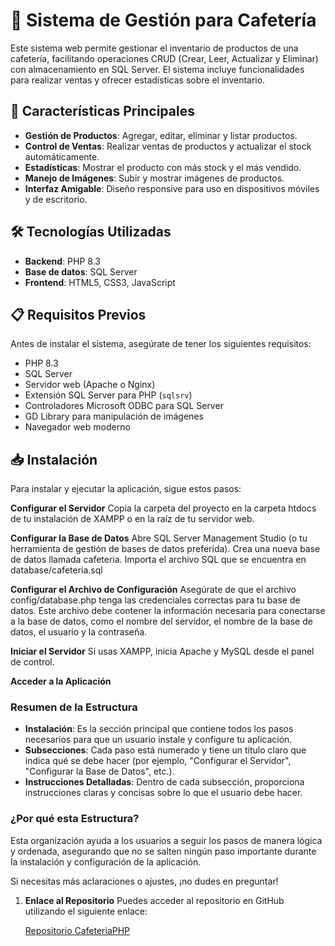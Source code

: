 # 🏪 Sistema de Gestión para Cafetería

Este sistema web permite gestionar el inventario de productos de una cafetería, facilitando operaciones CRUD (Crear, Leer, Actualizar y Eliminar) con almacenamiento en SQL Server. El sistema incluye funcionalidades para realizar ventas y ofrecer estadísticas sobre el inventario.

## 🚀 Características Principales

- **Gestión de Productos**: Agregar, editar, eliminar y listar productos.
- **Control de Ventas**: Realizar ventas de productos y actualizar el stock automáticamente.
- **Estadísticas**: Mostrar el producto con más stock y el más vendido.
- **Manejo de Imágenes**: Subir y mostrar imágenes de productos.
- **Interfaz Amigable**: Diseño responsive para uso en dispositivos móviles y de escritorio.

## 🛠️ Tecnologías Utilizadas

- **Backend**: PHP 8.3
- **Base de datos**: SQL Server
- **Frontend**: HTML5, CSS3, JavaScript

## 📋 Requisitos Previos

Antes de instalar el sistema, asegúrate de tener los siguientes requisitos:

- PHP 8.3
- SQL Server 
- Servidor web (Apache o Nginx)
- Extensión SQL Server para PHP (`sqlsrv`)
- Controladores Microsoft ODBC para SQL Server
- GD Library para manipulación de imágenes
- Navegador web moderno


## 📥 Instalación

Para instalar y ejecutar la aplicación, sigue estos pasos:

**Configurar el Servidor**
Copia la carpeta del proyecto en la carpeta htdocs de tu instalación de XAMPP o en la raíz de tu servidor web.

**Configurar la Base de Datos**
Abre SQL Server Management Studio (o tu herramienta de gestión de bases de datos preferida).
Crea una nueva base de datos llamada cafeteria.
Importa el archivo SQL que se encuentra en database/cafeteria.sql 

**Configurar el Archivo de Configuración**
Asegúrate de que el archivo config/database.php tenga las credenciales correctas para tu base de datos. Este archivo debe contener la información necesaria para conectarse a la base de datos, como el nombre del servidor, el nombre de la base de datos, el usuario y la contraseña.

**Iniciar el Servidor**
Si usas XAMPP, inicia Apache y MySQL desde el panel de control.

**Acceder a la Aplicación**



### Resumen de la Estructura

- **Instalación**: Es la sección principal que contiene todos los pasos necesarios para que un usuario instale y configure tu aplicación.
- **Subsecciones**: Cada paso está numerado y tiene un título claro que indica qué se debe hacer (por ejemplo, "Configurar el Servidor", "Configurar la Base de Datos", etc.).
- **Instrucciones Detalladas**: Dentro de cada subsección, proporciona instrucciones claras y concisas sobre lo que el usuario debe hacer.

### ¿Por qué esta Estructura?

Esta organización ayuda a los usuarios a seguir los pasos de manera lógica y ordenada, asegurando que no se salten ningún paso importante durante la instalación y configuración de la aplicación. 

Si necesitas más aclaraciones o ajustes, ¡no dudes en preguntar!



1. **Enlace al Repositorio**
   Puedes acceder al repositorio en GitHub utilizando el siguiente enlace:
   
   [Repositorio CafeteriaPHP](https://github.com/jhonny1113/CafeteriaPHP.git)
